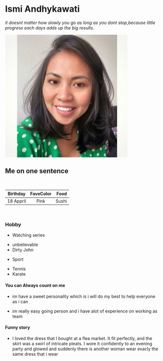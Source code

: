 # Ismi Andhykawati #

 *it doesnt matter how slowly you go as long as you dont stop,because little progress each days adds up the big results*.

 
 

![my photo](photo.jpg)
## Me on one sentence ##
<br />

 Birthday | FaveColor  | Food|
| ------------- |:-------------:| -----:|
| 18 Appril| Pink | Sushi | 
<br />

### Hobby ###
 * Watching series
 - unbelievable
 - Dirty John
 * Sport
 - Tennis
 - Karate



 #### You can Always count on me ####
 * im have a sweet personality which is i will do my best to help everyone as i can 

 * im really easy going person and i have alot of experience on working as team

 #### Funny story ####

 * I loved the dress that I bought at a flea market. It fit perfectly, and the skirt was a swirl of intricate pleats. I wore it confidently to an evening party and glowed and suddenly there is another woman wear exacly the same dress that i wear 










 
























